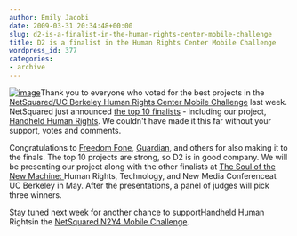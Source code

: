 ```yaml
---
author: Emily Jacobi
date: 2009-03-31 20:34:48+00:00
slug: d2-is-a-finalist-in-the-human-rights-center-mobile-challenge
title: D2 is a finalist in the Human Rights Center Mobile Challenge
wordpress_id: 377
categories:
- archive
---
```


[![image](https://s3.amazonaws.com/digidem-www/wp-content/uploads/2009/03/hrc_ucb_logo1.jpg)](https://s3.amazonaws.com/digidem-www/wp-content/uploads/2009/03/hrc_ucb_logo1.jpg)Thank you to everyone who voted for the best projects in the [NetSquared/UC Berkeley Human Rights Center Mobile Challenge](http://www.netsquared.org/hrc-ucb) last week. NetSquared just announced [the top 10 finalists](http://www.netsquared.org/hrc-ucb/topten) - including our project, [Handheld Human Rights](http://www.netsquared.org/projects/handheld-human-rights). We couldn't have made it this far without your support, votes and comments.

Congratulations to [Freedom Fone](http://www.netsquared.org/projects/freedom-fone), [Guardian](http://www.netsquared.org/projects/guardian-secure-private-anonymous-telephone-built-google-android), and others for also making it to the finals. The top 10 projects are strong, so D2 is in good company. We will be presenting our project along with the other finalists at [The Soul of the New Machine: ](http://hrc.berkeley.edu/events/newmachineconference/)Human Rights, Technology, and New Media Conferenceat UC Berkeley in May. After the presentations, a panel of judges will pick three winners.

Stay tuned next week for another chance to supportHandheld Human Rightsin the [NetSquared N2Y4 Mobile Challenge](http://www.netsquared.org/n2y4).
